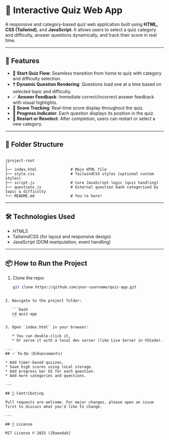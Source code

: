 # 🧠 Interactive Quiz Web App

A responsive and category-based quiz web application built using **HTML, CSS (Tailwind)**, and **JavaScript**. It allows users to select a quiz category and difficulty, answer questions dynamically, and track their score in real time.

---

## 🚀 Features

- 🏁 **Start Quiz Flow**: Seamless transition from home to quiz with category and difficulty selection.
- ❓ **Dynamic Question Rendering**: Questions load one at a time based on selected topic and difficulty.
- ✅ **Answer Feedback**: Immediate correct/incorrect answer feedback with visual highlights.
- 🧮 **Score Tracking**: Real-time score display throughout the quiz.
- 🧭 **Progress Indicator**: Each question displays its position in the quiz.
- 🔄 **Restart or Reselect**: After completion, users can restart or select a new category.

---

## 📁 Folder Structure

```

/project-root
│
├── index.html               # Main HTML file
├── style.css                # TailwindCSS styles (optional custom styles)
├── script.js                # Core JavaScript logic (quiz handling)
├── questions.js             # External question bank categorized by topic & difficulty
└── README.md                # You're here!

````

---

## 🛠️ Technologies Used

- HTML5
- TailwindCSS (for layout and responsive design)
- JavaScript (DOM manipulation, event handling)

---

## 📦 How to Run the Project

1. Clone the repo:
   ```bash
   git clone https://github.com/your-username/quiz-app.git
````

2. Navigate to the project folder:

   ```bash
   cd quiz-app
   ```

3. Open `index.html` in your browser:

   * You can double-click it,
   * Or serve it with a local dev server (like Live Server in VSCode).

---
## ✅ To-Do (Enhancements)

* Add timer-based quizzes.
* Save high scores using local storage.
* Add progress bar UI for each question.
* Add more categories and questions.

---

## 🤝 Contributing

Pull requests are welcome. For major changes, please open an issue first to discuss what you'd like to change.

---

## 📄 License

MIT License © 2025 \[Raeedah]


